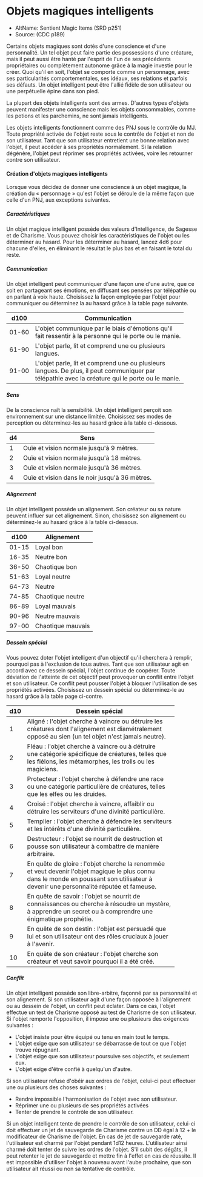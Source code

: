 
<Items>

# <Name>Objets magiques intelligents</Name>

- AltName: <AltName>Sentient Magic Items (SRD p251)</AltName>
- Source: <Source>(CDC p189)</Source>


Certains objets magiques sont dotés d'une conscience et d'une personnalité. Un tel objet peut faire partie des possessions d'une créature, mais il peut aussi être hanté par l'esprit de l'un de ses précédents propriétaires ou complètement autonome grâce à la magie investie pour le créer. Quoi qu'il en soit, l'objet se comporte comme un personnage, avec ses particularités comportementales, ses idéaux, ses relations et parfois ses défauts. Un objet intelligent peut être l'allié fidèle de son utilisateur ou une perpétuelle épine dans son pied.

La plupart des objets intelligents sont des armes. D'autres types d'objets peuvent manifester une conscience mais les objets consommables, comme les potions et les parchemins, ne sont jamais intelligents.

Les objets intelligents fonctionnent comme des PNJ sous le contrôle du MJ. Toute propriété activée de l'objet reste sous le contrôle de l'objet et non de son utilisateur. Tant que son utilisateur entretient une bonne relation avec l'objet, il peut accéder à ses propriétés normalement. Si la relation dégénère, l'objet peut réprimer ses propriétés activées, voire les retourner contre son utilisateur.

<Generic>

#### <Name>Création d'objets magiques intelligents</Name>

Lorsque vous décidez de donner une conscience à un objet magique, la création du « personnage » qu'est l'objet se déroule de la même façon que celle d'un PNJ, aux exceptions suivantes.

</Generic>

<Generic>

##### <Name>Caractéristiques</Name>

Un objet magique intelligent possède des valeurs d'Intelligence, de Sagesse et de Charisme. Vous pouvez choisir les caractéristiques de l'objet ou les déterminer au hasard. Pour les déterminer au hasard, lancez 4d6 pour chacune d'elles, en éliminant le résultat le plus bas et en faisant le total du reste.

</Generic>

<Generic>

##### <Name>Communication</Name>

Un objet intelligent peut communiquer d'une façon une d'une autre, que ce soit en partageant ses émotions, en diffusant ses pensées par télépathie ou en parlant à voix haute. Choisissez la façon employée par l'objet pour communiquer ou déterminez la au hasard grâce à la table page suivante.

|d100|Communication|
|---|---|
|01-60|L'objet communique par le biais d'émotions qu'il<br>fait ressentir à la personne qui le porte ou le manie.|
|61-90|L'objet parle, lit et comprend une ou plusieurs<br>langues.|
|91-00|L'objet parle, lit et comprend une ou plusieurs<br>langues. De plus, il peut communiquer par<br>télépathie avec la créature qui le porte ou le manie.|

</Generic>

<Generic>

##### <Name>Sens</Name>

De la conscience naît la sensibilité. Un objet intelligent perçoit son environnement sur une distance limitée. Choisissez ses modes de perception ou déterminez-les au hasard grâce à la table ci-dessous.

|d4|Sens|
|---|---|
|1|Ouïe et vision normale jusqu'à 9 mètres.|
|2|Ouïe et vision normale jusqu'à 18 mètres.|
|3|Ouïe et vision normale jusqu'à 36 mètres.|
|4|Ouïe et vision dans le noir jusqu'à 36 mètres.|

</Generic>

<Generic>

##### <Name>Alignement</Name>

Un objet intelligent possède un alignement. Son créateur ou sa nature peuvent influer sur cet alignement. Sinon, choisissez son alignement ou déterminez-le au hasard grâce à la table ci-dessous.

|d100|Alignement|
|---|---|
|01-15|Loyal bon|
|16-35|Neutre bon|
|36-50|Chaotique bon|
|51-63|Loyal neutre|
|64-73|Neutre|
|74-85|Chaotique neutre|
|86-89|Loyal mauvais|
|90-96|Neutre mauvais|
|97-00|Chaotique mauvais|

</Generic>

<Generic>

##### <Name>Dessein spécial</Name>

Vous pouvez doter l'objet intelligent d'un objectif qu'il cherchera à remplir, pourquoi pas à l'exclusion de tous autres. Tant que son utilisateur agit en accord avec ce dessein spécial, l'objet continue de coopérer. Toute déviation de l'atteinte de cet objectif peut provoquer un conflit entre l'objet et son utilisateur. Ce conflit peut pousser l'objet à bloquer l'utilisation de ses propriétés activées. Choisissez un dessein spécial ou déterminez-le au hasard grâce à la table page ci-contre.

|d10|Dessein spécial|
|---|---|
|1|Aligné : l'objet cherche à vaincre ou détruire les<br>créatures dont l'alignement est diamétralement<br>opposé au sien (un tel objet n'est jamais neutre).|
|2|Fléau : l'objet cherche à vaincre ou à détruire<br>une catégorie spécifique de créatures, telles que<br>les fiélons, les métamorphes, les trolls ou les<br>magiciens.|
|3|Protecteur : l'objet cherche à défendre une race<br>ou une catégorie particulière de créatures, telles<br>que les elfes ou les druides.|
|4|Croisé : l'objet cherche à vaincre, affaiblir ou<br>détruire les serviteurs d'une divinité particulière.|
|5|Templier : l'objet cherche à défendre les serviteurs<br>et les intérêts d'une divinité particulière.|
|6|Destructeur : l'objet se nourrit de destruction et<br>pousse son utilisateur à combattre de manière<br>arbitraire.|
|7|En quête de gloire : l'objet cherche la renommée<br>et veut devenir l'objet magique le plus connu<br>dans le monde en poussant son utilisateur à<br>devenir une personnalité réputée et fameuse.|
|8|En quête de savoir : l'objet se nourrit de<br>connaissances ou cherche à résoudre un mystère,<br>à apprendre un secret ou à comprendre une<br>énigmatique prophétie.|
|9|En quête de son destin : l'objet est persuadé que<br>lui et son utilisateur ont des rôles cruciaux à jouer<br>à l'avenir.|
|10|En quête de son créateur : l'objet cherche son<br>créateur et veut savoir pourquoi il a été créé.|

</Generic>

<Generic>

##### <Name>Conflit</Name>

Un objet intelligent possède son libre-arbitre, façonné par sa personnalité et son alignement. Si son utilisateur agit d'une façon opposée à l'alignement ou au dessein de l'objet, un conflit peut éclater. Dans ce cas, l'objet effectue un test de Charisme opposé au test de Charisme de son utilisateur. Si l'objet remporte l'opposition, il impose une ou plusieurs des exigences suivantes :

* L'objet insiste pour être équipé ou tenu en main tout le temps.
* L'objet exige que son utilisateur se débarrasse de tout ce que l'objet trouve répugnant.
* L'objet exige que son utilisateur poursuive ses objectifs, et seulement eux.
* L'objet exige d'être confié à quelqu'un d'autre.

Si son utilisateur refuse d'obéir aux ordres de l'objet, celui-ci peut effectuer une ou plusieurs des choses suivantes :

* Rendre impossible l'harmonisation de l'objet avec son utilisateur.
* Réprimer une ou plusieurs de ses propriétés activées
* Tenter de prendre le contrôle de son utilisateur.

Si un objet intelligent tente de prendre le contrôle de son utilisateur, celui-ci doit effectuer un jet de sauvegarde de Charisme contre un DD égal à 12 + le modificateur de Charisme de l'objet. En cas de jet de sauvegarde raté, l'utilisateur est charmé par l'objet pendant 1d12 heures. L'utilisateur ainsi charmé doit tenter de suivre les ordres de l'objet. S'il subit des dégâts, il peut retenter le jet de sauvegarde et mettre fin à l'effet en cas de réussite. Il est impossible d'utiliser l'objet à nouveau avant l'aube prochaine, que son utilisateur ait réussi ou non sa tentative de contrôle.

</Generic>

</Items>


